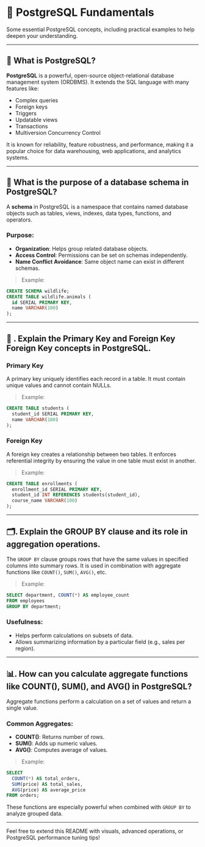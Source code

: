 # 📘 PostgreSQL Fundamentals

Some essential PostgreSQL concepts, including practical examples to help deepen your understanding.

---

## 🧠  What is PostgreSQL?

**PostgreSQL** is a powerful, open-source object-relational database management system (ORDBMS). It extends the SQL language with many features like:

* Complex queries
* Foreign keys
* Triggers
* Updatable views
* Transactions
* Multiversion Concurrency Control 

It is known for reliability, feature robustness, and performance, making it a popular choice for data warehousing, web applications, and analytics systems.

---

## 🧠 What is the purpose of a database schema in PostgreSQL?

A **schema** in PostgreSQL is a namespace that contains named database objects such as tables, views, indexes, data types, functions, and operators.

### Purpose:

* **Organization**: Helps group related database objects.
* **Access Control**: Permissions can be set on schemas independently.
* **Name Conflict Avoidance**: Same object name can exist in different schemas.

> Example:

```sql
CREATE SCHEMA wildlife;
CREATE TABLE wildlife.animals (
  id SERIAL PRIMARY KEY,
  name VARCHAR(100)
);
```

---

## 🔑 . Explain the Primary Key and  Foreign Key Foreign Key concepts in PostgreSQL.

### **Primary Key**

A primary key uniquely identifies each record in a table. It must contain unique values and cannot contain NULLs.

> Example:

```sql
CREATE TABLE students (
  student_id SERIAL PRIMARY KEY,
  name VARCHAR(100)
);
```

### **Foreign Key**

A foreign key creates a relationship between two tables. It enforces referential integrity by ensuring the value in one table must exist in another.

> Example:

```sql
CREATE TABLE enrollments (
  enrollment_id SERIAL PRIMARY KEY,
  student_id INT REFERENCES students(student_id),
  course_name VARCHAR(100)
);
```

---

## 🗂️. Explain the GROUP BY clause and its role in aggregation operations.

The `GROUP BY` clause groups rows that have the same values in specified columns into summary rows. It is used in combination with aggregate functions like `COUNT()`, `SUM()`, `AVG()`, etc.

> Example:

```sql
SELECT department, COUNT(*) AS employee_count
FROM employees
GROUP BY department;
```

### Usefulness:

* Helps perform calculations on subsets of data.
* Allows summarizing information by a particular field (e.g., sales per region).

---

## 📊. How can you calculate aggregate functions like COUNT(), SUM(), and AVG() in PostgreSQL?

Aggregate functions perform a calculation on a set of values and return a single value.

### Common Aggregates:

* **COUNT()**: Returns number of rows.
* **SUM()**: Adds up numeric values.
* **AVG()**: Computes average of values.

> Example:

```sql
SELECT
  COUNT(*) AS total_orders,
  SUM(price) AS total_sales,
  AVG(price) AS average_price
FROM orders;
```

These functions are especially powerful when combined with `GROUP BY` to analyze grouped data.

---

Feel free to extend this README with visuals, advanced operations, or PostgreSQL performance tuning tips!

